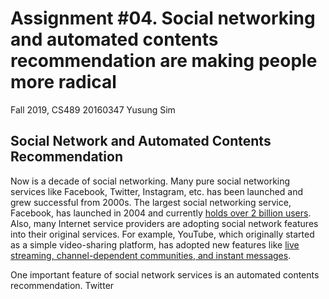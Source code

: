Assignment #04. Social networking and automated contents recommendation are making people more radical
===

Fall 2019, CS489
20160347 Yusung Sim

Social Network and Automated Contents Recommendation
---

Now is a decade of social networking. Many pure social networking services like Facebook, Twitter, Instagram, etc. has been launched and grew successful from 2000s. The largest social networking service, Facebook, has launched in 2004 and currently [holds over 2 billion users](https://www.statista.com/statistics/264810/number-of-monthly-active-facebook-users-worldwide/). Also, many Internet service providers are adopting social network features into their original services. For example, YouTube, which originally started as a simple video-sharing platform, has adopted new features like [live streaming, channel-dependent communities, and instant messages](https://en.wikipedia.org/wiki/YouTube#User_features).

One important feature of social network services is an automated contents recommendation. Twitter
